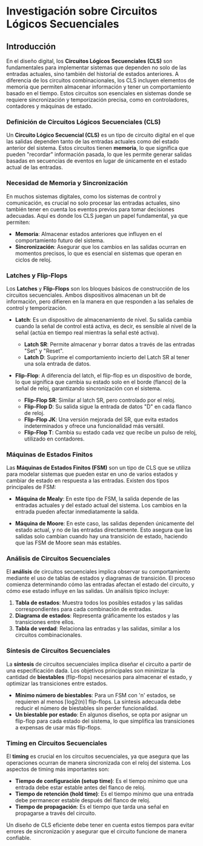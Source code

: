 # Investigación sobre Circuitos Lógicos Secuenciales

## Introducción

En el diseño digital, los **Circuitos Lógicos Secuenciales (CLS)** son fundamentales para implementar sistemas que dependen no solo de las entradas actuales, sino también del historial de estados anteriores. A diferencia de los circuitos combinacionales, los CLS incluyen elementos de memoria que permiten almacenar información y tener un comportamiento basado en el tiempo. Estos circuitos son esenciales en sistemas donde se requiere sincronización y temporización precisa, como en controladores, contadores y máquinas de estado.

### Definición de Circuitos Lógicos Secuenciales (CLS)

Un **Circuito Lógico Secuencial (CLS)** es un tipo de circuito digital en el que las salidas dependen tanto de las entradas actuales como del estado anterior del sistema. Estos circuitos tienen **memoria**, lo que significa que pueden "recordar" información pasada, lo que les permite generar salidas basadas en secuencias de eventos en lugar de únicamente en el estado actual de las entradas.

### Necesidad de Memoria y Sincronización

En muchos sistemas digitales, como los sistemas de control y comunicación, es crucial no solo procesar las entradas actuales, sino también tener en cuenta los eventos previos para tomar decisiones adecuadas. Aquí es donde los CLS juegan un papel fundamental, ya que permiten:

- **Memoria**: Almacenar estados anteriores que influyen en el comportamiento futuro del sistema.
- **Sincronización**: Asegurar que los cambios en las salidas ocurran en momentos precisos, lo que es esencial en sistemas que operan en ciclos de reloj.

### Latches y Flip-Flops

Los **Latches** y **Flip-Flops** son los bloques básicos de construcción de los circuitos secuenciales. Ambos dispositivos almacenan un bit de información, pero difieren en la manera en que responden a las señales de control y temporización.

- **Latch**: Es un dispositivo de almacenamiento de nivel. Su salida cambia cuando la señal de control está activa, es decir, es sensible al nivel de la señal (actúa en tiempo real mientras la señal esté activa).
  - **Latch SR**: Permite almacenar y borrar datos a través de las entradas "Set" y "Reset".
  - **Latch D**: Suprime el comportamiento incierto del Latch SR al tener una sola entrada de datos.

- **Flip-Flop**: A diferencia del latch, el flip-flop es un dispositivo de borde, lo que significa que cambia su estado solo en el borde (flanco) de la señal de reloj, garantizando sincronización con el sistema.
  - **Flip-Flop SR**: Similar al latch SR, pero controlado por el reloj.
  - **Flip-Flop D**: Su salida sigue la entrada de datos "D" en cada flanco de reloj.
  - **Flip-Flop JK**: Una versión mejorada del SR, que evita estados indeterminados y ofrece una funcionalidad más versátil.
  - **Flip-Flop T**: Cambia su estado cada vez que recibe un pulso de reloj, utilizado en contadores.

### Máquinas de Estados Finitos

Las **Máquinas de Estados Finitos (FSM)** son un tipo de CLS que se utiliza para modelar sistemas que pueden estar en uno de varios estados y cambiar de estado en respuesta a las entradas. Existen dos tipos principales de FSM:

- **Máquina de Mealy**: En este tipo de FSM, la salida depende de las entradas actuales y del estado actual del sistema. Los cambios en la entrada pueden afectar inmediatamente la salida.
  
- **Máquina de Moore**: En este caso, las salidas dependen únicamente del estado actual, y no de las entradas directamente. Esto asegura que las salidas solo cambian cuando hay una transición de estado, haciendo que las FSM de Moore sean más estables.

### Análisis de Circuitos Secuenciales

El **análisis** de circuitos secuenciales implica observar su comportamiento mediante el uso de tablas de estados y diagramas de transición. El proceso comienza determinando cómo las entradas afectan el estado del circuito, y cómo ese estado influye en las salidas. Un análisis típico incluye:

1. **Tabla de estados**: Muestra todos los posibles estados y las salidas correspondientes para cada combinación de entradas.
2. **Diagrama de estados**: Representa gráficamente los estados y las transiciones entre ellos.
3. **Tabla de verdad**: Relaciona las entradas y las salidas, similar a los circuitos combinacionales.

### Síntesis de Circuitos Secuenciales

La **síntesis** de circuitos secuenciales implica diseñar el circuito a partir de una especificación dada. Los objetivos principales son minimizar la cantidad de **biestables** (flip-flops) necesarios para almacenar el estado, y optimizar las transiciones entre estados.

- **Mínimo número de biestables**: Para un FSM con 'n' estados, se requieren al menos ⌈log2(n)⌉ flip-flops. La síntesis adecuada debe reducir el número de biestables sin perder funcionalidad.
- **Un biestable por estado**: En algunos diseños, se opta por asignar un flip-flop para cada estado del sistema, lo que simplifica las transiciones a expensas de usar más flip-flops.

### Timing en Circuitos Secuenciales

El **timing** es crucial en los circuitos secuenciales, ya que asegura que las operaciones ocurran de manera sincronizada con el reloj del sistema. Los aspectos de timing más importantes son:

- **Tiempo de configuración (setup time)**: Es el tiempo mínimo que una entrada debe estar estable antes del flanco de reloj.
- **Tiempo de retención (hold time)**: Es el tiempo mínimo que una entrada debe permanecer estable después del flanco de reloj.
- **Tiempo de propagación**: Es el tiempo que tarda una señal en propagarse a través del circuito.
  
Un diseño de CLS eficiente debe tener en cuenta estos tiempos para evitar errores de sincronización y asegurar que el circuito funcione de manera confiable.

